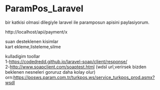 # ParamPos_Laravel

bir katkisi olmasi dilegiyle laravel ile paramposun apisini paylasiyorum.

http://localhost/api/payment/x

suan desteklenen kisimlar<br>
 kart ekleme,listeleme,silme

kulladigim toollar<br>
1-https://codedredd.github.io/laravel-soap/client/response/<br>
2-http://www.soapclient.com/soaptest.html (wdsl url,verirsek bizden beklenen nesneleri goruruz daha kolay olur)<br>
  orn:https://posws.param.com.tr/turkpos.ws/service_turkpos_prod.asmx?wsdl<br>


